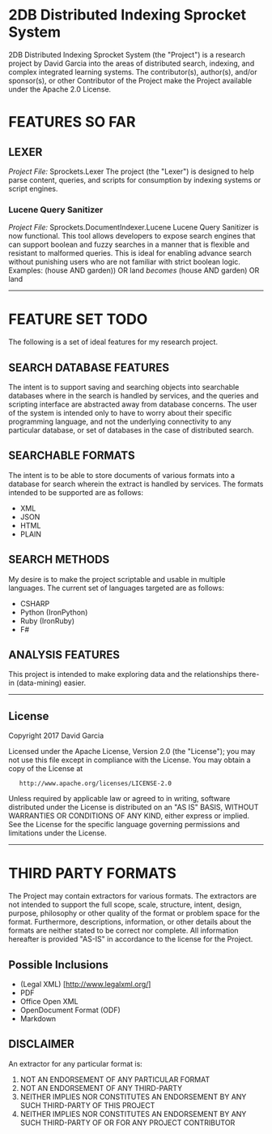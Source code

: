 # 2DB Distributed Indexing Sprocket System

2DB Distributed Indexing Sprocket System (the "Project") is a research
project by David Garcia into the areas of distributed search, indexing, and complex
integrated learning systems. The contributor(s), author(s), and/or sponsor(s), or other 
Contributor of the Project make the Project available under the Apache 2.0 License. 


# FEATURES SO FAR

## LEXER
*Project File:* Sprockets.Lexer 
The project (the "Lexer") is designed to help parse content, queries, and scripts for consumption by indexing systems
or script engines.

### Lucene Query Sanitizer
*Project File:* Sprockets.DocumentIndexer.Lucene
Lucene Query Sanitizer is now functional. This tool allows developers to expose search engines that can support boolean and fuzzy searches
in a manner that is flexible and resistant to malformed queries. This is ideal for enabling advance search without punishing users who
are not familiar with strict boolean logic.
Examples:
	(house AND garden)) OR land
		*becomes*
	(house AND garden) OR land




---
# FEATURE SET TODO
The following is a set of ideal features for my research project.

## SEARCH DATABASE FEATURES
The intent is to support saving and searching objects into searchable 
databases where in the search is handled by services, and the queries
and scripting interface are abstracted away from database concerns. The
user of the system is intended only to have to worry about their specific
programming language, and not the underlying connectivity to any particular
database, or set of databases in the case of distributed search.

## SEARCHABLE FORMATS
The intent is to be able to store documents of various formats into a
database for search wherein the extract is handled by services. The formats
intended to be supported are as follows:
* XML
* JSON
* HTML
* PLAIN

## SEARCH METHODS
My desire is to make the project scriptable and usable in multiple languages. The 
current set of languages targeted are as follows:
* CSHARP
* Python (IronPython)
* Ruby (IronRuby)
* F#

## ANALYSIS FEATURES
This project is intended to make exploring data and the relationships there-in (data-mining)
easier. 

---
## License

   Copyright 2017 David Garcia

   Licensed under the Apache License, Version 2.0 (the "License");
   you may not use this file except in compliance with the License.
   You may obtain a copy of the License at

       http://www.apache.org/licenses/LICENSE-2.0

   Unless required by applicable law or agreed to in writing, software
   distributed under the License is distributed on an "AS IS" BASIS,
   WITHOUT WARRANTIES OR CONDITIONS OF ANY KIND, either express or implied.
   See the License for the specific language governing permissions and
   limitations under the License.


---
# THIRD PARTY FORMATS
The Project may contain extractors for various formats. The extractors are not intended to support the full scope, scale, 
structure, intent, design, purpose, philosophy or other quality of the format or problem space for the format. Furthermore,
descriptions, information, or other details about the formats are neither stated to be correct nor complete. All
information hereafter is provided "AS-IS" in accordance to the license for the Project.


## Possible Inclusions
* (Legal XML) [http://www.legalxml.org/]
* PDF
* Office Open XML
* OpenDocument Format (ODF)
* Markdown


## DISCLAIMER
An extractor for any particular format is:
1. NOT AN ENDORSEMENT OF ANY PARTICULAR FORMAT
2. NOT AN ENDORSEMENT OF ANY THIRD-PARTY
3. NEITHER IMPLIES NOR CONSTITUTES AN ENDORSEMENT BY ANY SUCH THIRD-PARTY OF THIS PROJECT
4. NEITHER IMPLIES NOR CONSTITUTES AN ENDORSEMENT BY ANY SUCH THIRD-PARTY OF OR FOR ANY PROJECT CONTRIBUTOR 
